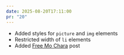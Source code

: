 ```yaml
---
date: 2025-08-20T17:11:00
pr: "20"
---
```

- Added styles for `picture` and `img` elements
- Restricted width of `li` elements
- Added [Free Mo Chara](/leets/free-mo-chara) post
